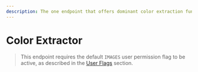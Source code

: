 ```yaml
---
description: The one endpoint that offers dominant color extraction functionality.
---
```


# Color Extractor

> This endpoint requires the default `IMAGES` user permission flag to be active, as described in the [User Flags](../basics/intents.md#what-are-user-flags) section.


